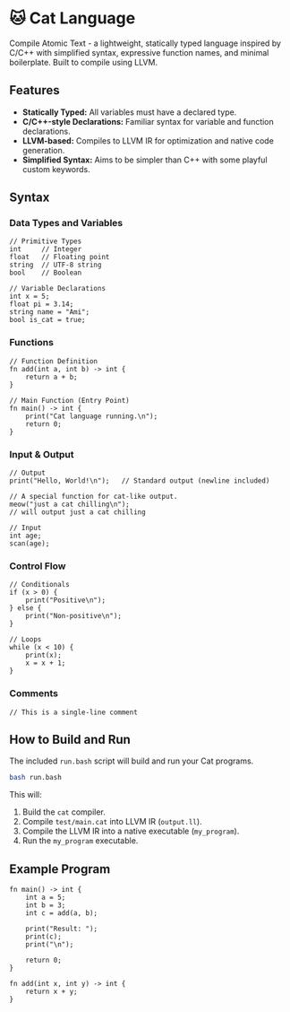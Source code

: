 # 🐱 Cat Language

Compile Atomic Text - a lightweight, statically typed language inspired by C/C++ with simplified syntax, expressive function names, and minimal boilerplate. Built to compile using LLVM.

## Features

*   **Statically Typed:** All variables must have a declared type.
*   **C/C++-style Declarations:** Familiar syntax for variable and function declarations.
*   **LLVM-based:** Compiles to LLVM IR for optimization and native code generation.
*   **Simplified Syntax:** Aims to be simpler than C++ with some playful custom keywords.

## Syntax

### Data Types and Variables

```cat
// Primitive Types
int     // Integer
float   // Floating point
string  // UTF-8 string
bool    // Boolean

// Variable Declarations
int x = 5;
float pi = 3.14;
string name = "Ami";
bool is_cat = true;
```

### Functions

```cat
// Function Definition
fn add(int a, int b) -> int {
    return a + b;
}

// Main Function (Entry Point)
fn main() -> int {
    print("Cat language running.\n");
    return 0;
}
```

### Input & Output

```cat
// Output
print("Hello, World!\n");   // Standard output (newline included)

// A special function for cat-like output.
meow("just a cat chilling\n");
// will output just a cat chilling

// Input
int age;
scan(age);
```

### Control Flow

```cat
// Conditionals
if (x > 0) {
    print("Positive\n");
} else {
    print("Non-positive\n");
}

// Loops
while (x < 10) {
    print(x);
    x = x + 1;
}
```

### Comments

```cat
// This is a single-line comment
```

## How to Build and Run

The included `run.bash` script will build and run your Cat programs.

```bash
bash run.bash
```

This will:
1.  Build the `cat` compiler.
2.  Compile `test/main.cat` into LLVM IR (`output.ll`).
3.  Compile the LLVM IR into a native executable (`my_program`).
4.  Run the `my_program` executable.

## Example Program

```cat
fn main() -> int {
    int a = 5;
    int b = 3;
    int c = add(a, b);

    print("Result: ");
    print(c);
    print("\n");

    return 0;
}

fn add(int x, int y) -> int {
    return x + y;
}
